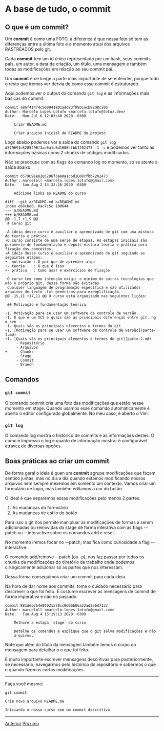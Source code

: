 # A base de tudo, o **commit**

## O que é um **commit**?

Um **commit** é como uma FOTO, a diferença é que nessa foto só tem as diferenças 
entre a última foto e o momento atual dos arquivos RASTREADOS pelo git.

Cada **commit** tem um id único representado por um hash, seus commits pais, 
um autor, a data de criação, um título, uma mensagem e também todas as 
modificações em relação ao seu commit pai.

Um **commit** é de longe a parte mais importante de se entender, porque todo
o resto que iremos ver dervia de como esse commit é estruturado.

Aqui podemos ver o output do comando `git log` e as informações mais básicas
do commit.

```
commit a96f41474c500941801add83f99b5acb92d0c506
Author: Marcelo Lopes Lotufo <marcelo.lotufo@lotuz.dev>
Date:   Mon Jul 6 12:03:40 2020 -0300

    Criar README.md
    
    Criar arquivo inicial de README do projeto
```

Logo abaixo podemos ver a saída do comando `git log d579691e8285296f3aa0a1c6d1608cfbb7202473 -1 -c` e podemos ver
tanto as informações básicas como 2 chunks de códigos modificados.

Não se preocupe com as flags do comando log no momento, só se atente à saída abaixo.

```
commit d579691e8285296f3aa0a1c6d1608cfbb7202473
Author: marceloll <marcelo.lopes.lotufo@gmail.com>
Date:   Sun Aug 2 14:33:26 2020 -0300

    Adicione links ao README do curso

diff --git a/README.md b/README.md
index e88cbe0..0ac7c5c 100644
--- a/README.md
+++ b/README.md
@@ -1,7 +1,9 @@
 # Curso git
 
-A ideia desse curso é auxiliar o aprendizado de git com uma mistura de teoria e prática.
-O curso consiste de uma série de etapas. As estapas iniciais são puramente de fundamentação e depois mistura teoria e prática para fixação dos conceitos.
+A ideia desse curso é auxiliar o aprendizado de git seguindo as seguintes etapas:
+- motivação : O por que de aprender algo
+- teoria    : O que é isso
+- prática   : Como usar e exercícios de fixação
 
 O curso tem como intenção exigir o mínimo de outras tecnologias que não o próprio git, dessa forma são evitadas 
 qualquer linguagem de programação específica e são utilizados arquivos de texto .txt genéricos para exemplificação.
@@ -15,11 +17,11 @@ O curso está organizado nas seguintes lições:
 
 ## Motivação e fundamentação teórica
 
-1. Motivação para se usar um software de controle de versão
-1. O que é um VCS e quais são as principais diferenças entre git, hg e svn
-1. Quais são os principais elementos e termos do git
+1. [Motivação para se usar um software de controle de versão](parte-1.md)
+1. [Quais são os principais elementos e termos do git](parte-2.md)
     - Repositório
     - Arquivos
+    - Chunks
     - Stage
     - Commit
     - Branch
```

## Comandos

### `git commit`

O comando commit cria uma foto das modificações que estão nesse momento
em stage. Quando usamos esse comando automaticamente é aberto o editor
configurado globalmente. No meu caso, é aberto o Vim.

### `git log`

O comando log mostra o histórico de commits e as informações destes.
O como é impresso o log e quanto de informação mostrar é configurável
atravez de diversas opções.

## Boas práticas ao criar um **commit**

De forma geral o ideia é quen um **commit** agrupe modificações que façam
sentido juntas, mas no dia a dia quando estamos modificando nossos arquivos
nem sempre mexemos em somento um contexto. Vamos criar um formulário de login,
mas também editamos a cor do botão.

O ideal é que separemos essas modificações pelo menos 2 partes:
1. As mudanças do formulário
2. As mudanças de estilo do botão

Para isso o git nos permite manipluar as modificações de formas a serem adicionadas
ou removidas do stage de forma interativa com as flags --patch ou --interactive
sobre os comandos add e reset.

No momento iremos focar no --patch, mas fica como curiosidade a flag --interactive.

O comando add/remove --patch (ou -p), nos faz passar por todos os chunks de modificações
do diretório de trabalho onde podemos cirurgicamente adicionar só as partes que nos interessam.

Dessa forma conseguimos criar um commit para cada ideia.

Na hora de dar nome aos commits, tome o cuidado necessário para descrever o que foi feito. 
É costume escrever as mensagens de commit de forma imperativa e não no passado:

```
commit 881de6754e9f031a70cc9d06b06a32ad256d7133
Author: marceloll <marcelo.lopes.lotufo@gmail.com>
Date:   Tue Aug 4 15:19:13 2020 -0300

    Melhore a estapa `stage` do curso
    
    Detalhe os comandos e explique que o git salva modificações e não
    arquivos.
```

Note que além do título da mensagem também temos o corpo da mensagem para detalhar o o que foi feito.

É muito importante escrever mensagens descritivas para posteriormente, se necessário, navegarmos pelo
histórico do repositório e sabermos o que e quando fizemos certas modificações.

---
  Faça você mesmo:

```
git commit
```
```
Crie novo arquivo README.me

Iniciando o nosso curso com um commit descritivo
```
---

[Anterior](stage.md)
[Pŕoximo](branch.md)
